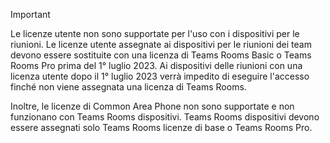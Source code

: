 > [!IMPORTANT]
> Le licenze utente non sono supportate per l'uso con i dispositivi per le riunioni. Le licenze utente assegnate ai dispositivi per le riunioni dei team devono essere sostituite con una licenza di Teams Rooms Basic o Teams Rooms Pro prima del 1° luglio 2023. Ai dispositivi delle riunioni con una licenza utente dopo il 1° luglio 2023 verrà impedito di eseguire l'accesso finché non viene assegnata una licenza di Teams Rooms.
>
> Inoltre, le licenze di Common Area Phone non sono supportate e non funzionano con Teams Rooms dispositivi. Teams Rooms dispositivi devono essere assegnati solo Teams Rooms licenze di base o Teams Rooms Pro.

